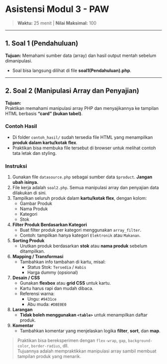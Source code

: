 # Asistensi Modul 3 - PAW

> **Waktu:** 25 menit | **Nilai Maksimal:** 100  

---

## 1. Soal 1 (Pendahuluan)  
**Tujuan:** Memahami sumber data (array) dan hasil output mentah sebelum dimanipulasi.  
- Soal bisa langsung dilihat di file **soal1(Pendahuluan).php**.

---

## 2. Soal 2 (Manipulasi Array dan Penyajian)  
**Tujuan:**  
Praktikan memahami manipulasi array PHP dan menyajikannya ke tampilan HTML berbasis **“card” (bukan tabel)**.

### Contoh Hasil
- Di folder `contoh_hasil/` sudah tersedia file HTML yang menampilkan **produk dalam kartu/kotak flex**.  
- Praktikan bisa membuka file tersebut di browser untuk melihat contoh tata letak dan styling.  

### Instruksi
1. Gunakan file `datasource.php` sebagai sumber data `$product`. **Jangan ubah isinya.**  
2. File kerja adalah `soal2.php`. Semua manipulasi array dan penyajian data dilakukan di sini.  
3. Tampilkan seluruh produk dalam **kartu/kotak flex**, dengan kolom:
   - Gambar Produk  
   - Nama Produk  
   - Kategori  
   - Stok
4. **Filter Produk Berdasarkan Kategori**
   - Buat filter produk per kategori menggunakan `array_filter`.  
   - Contoh: tampilkan hanya kategori `Elektronik` atau `Makanan`.
5. **Sorting Produk**
   - Urutkan produk berdasarkan **stok** atau **nama produk** sebelum ditampilkan.
6. **Mapping / Transformasi**
   - Tambahkan info tambahan di kartu, misal:
     - Status Stok: `Tersedia` / `Habis`  
     - Harga dummy (opsional)
7. **Desain / CSS**
   - Gunakan **flexbox** atau **grid CSS** untuk kartu.  
   - Kartu harus rapi dan mudah dibaca.  
   - Referensi warna:
     - Ungu: `#9431ce`  
     - Abu muda: `#D8E0E0`
8. **Larangan**
   - **Tidak boleh menggunakan `<table>`** untuk menampilkan daftar produk.
9. **Komentar**
   - Tambahkan komentar yang menjelaskan logika **filter**, **sort**, dan **map**.

> Praktikan bisa bereksperimen dengan `flex-wrap`, `gap`, `background-color`, `border-radius`, dll.  
> Tujuannya adalah mempraktikkan manipulasi array sambil membuat tampilan produk yang menarik.
